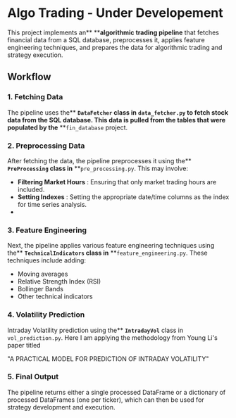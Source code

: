 # Algo Trading - Under Developement

This project implements an** ****algorithmic trading pipeline** that fetches financial data from a SQL database, preprocesses it, applies feature engineering techniques, and prepares the data for algorithmic trading and strategy execution.

## Workflow

### 1. Fetching Data

The pipeline uses the** ****`DataFetcher` class** in** **`data_fetcher.py` to fetch stock data from the SQL database. This data is pulled from the tables that were populated by the** **`fin_database` project.

### 2. Preprocessing Data

After fetching the data, the pipeline preprocesses it using the** ****`PreProcessing` class** in** **`pre_processing.py`. This may involve:

* **Filtering Market Hours** : Ensuring that only market trading hours are included.
* **Setting Indexes** : Setting the appropriate date/time columns as the index for time series analysis.
* 

### 3. Feature Engineering

Next, the pipeline applies various feature engineering techniques using the** ****`TechnicalIndicators` class** in** **`feature_engineering.py`. These techniques include adding:

* Moving averages
* Relative Strength Index (RSI)
* Bollinger Bands
* Other technical indicators

### 4. Volatility Prediction

Intraday Volatility prediction using the** ****`IntradayVol`**** class in `vol_prediction.py`. Here I am applying the methodology from Young Li's paper titled 

"A PRACTICAL MODEL FOR PREDICTION OF INTRADAY
VOLATILITY"

### 5. Final Output

The pipeline returns either a single processed DataFrame or a dictionary of processed DataFrames (one per ticker), which can then be used for strategy development and execution.

